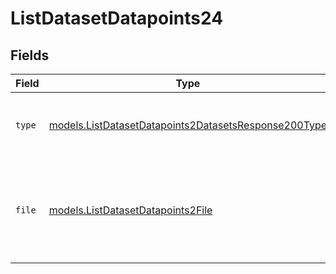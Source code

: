 # ListDatasetDatapoints24


## Fields

| Field                                                                                                              | Type                                                                                                               | Required                                                                                                           | Description                                                                                                        |
| ------------------------------------------------------------------------------------------------------------------ | ------------------------------------------------------------------------------------------------------------------ | ------------------------------------------------------------------------------------------------------------------ | ------------------------------------------------------------------------------------------------------------------ |
| `type`                                                                                                             | [models.ListDatasetDatapoints2DatasetsResponse200Type](../models/listdatasetdatapoints2datasetsresponse200type.md) | :heavy_check_mark:                                                                                                 | The type of the content part. Always `file`.                                                                       |
| `file`                                                                                                             | [models.ListDatasetDatapoints2File](../models/listdatasetdatapoints2file.md)                                       | :heavy_check_mark:                                                                                                 | File data for the content part. Must contain either file_data or uri, but not both.                                |